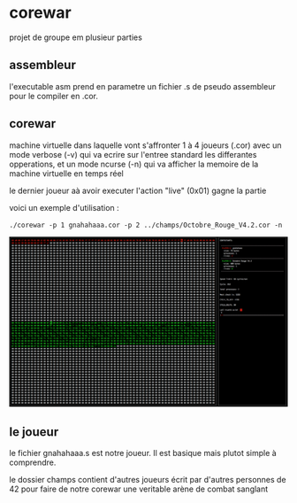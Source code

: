 # corewar
projet de groupe em plusieur parties
## assembleur
l'executable asm prend en parametre un fichier .s de pseudo assembleur pour le compiler en .cor.

## corewar

machine virtuelle dans laquelle vont s'affronter 1 à 4 joueurs (.cor) avec un mode verbose (-v) qui va ecrire sur l'entree standard les differantes opperations, et un mode ncurse (-n) qui va afficher la memoire de la machine virtuelle en temps réel

le dernier joueur aà avoir executer l'action "live" (0x01) gagne la partie

voici un exemple d'utilisation :
```
./corewar -p 1 gnahahaaa.cor -p 2 ../champs/Octobre_Rouge_V4.2.cor -n
```
![alt-text](https://github.com/joplevy/corewar/blob/master/screenshot.png)

## le joueur

le fichier gnahahaaa.s est notre joueur. Il est basique mais plutot simple à comprendre.

le dossier champs contient d'autres joueurs écrit par d'autres personnes de 42 pour faire de notre corewar une veritable arène de combat sanglant
